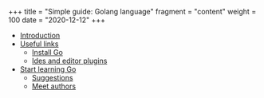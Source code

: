 +++
title = "Simple guide: Golang language"
fragment = "content"
weight = 100
date = "2020-12-12"
+++


- [Introduction](#introduction)
- [Useful links](#useful-links)
  - [Install Go](#install-go)
  - [Ides and editor plugins](#ides-and-editor-plugins)
- [Start learning Go](#start-learning-go)
  - [Suggestions](#suggestions)
  - [Meet authors](#meet-authors)
